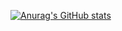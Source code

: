 [![Anurag's GitHub stats](https://github-readme-stats.vercel.app/api?username=TOMOFUMI-KONDO&count_private=true&show_icons=true&theme=dark)](https://github.com/anuraghazra/github-readme-stats)
